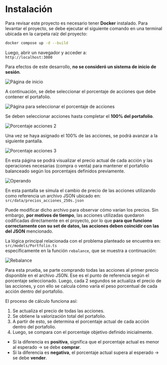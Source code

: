 
# Instalación

Para revisar este proyecto es necesario tener **Docker** instalado. Para levantar el proyecto, se debe ejecutar el siguiente comando en una terminal ubicada en la carpeta raíz del proyecto:

```bash
docker compose up -d --build
```

Luego, abrir un navegador y acceder a:  
```http://localhost:3000```

Para efectos de este desarrollo, **no se consideró un sistema de inicio de sesión**.

![Página de inicio](images/img1.png)

A continuación, se debe seleccionar el porcentaje de acciones que debe contener el portafolio.

![Página para seleccionar el porcentaje de acciones](images/img2.png)

Se deben seleccionar acciones hasta completar el **100% del portafolio**.

![Porcentaje acciones 2](images/img3.png)

Una vez se haya asignado el 100% de las acciones, se podrá avanzar a la siguiente pantalla.

![Porcentaje acciones 3](images/img4.png)

En esta página se podrá visualizar el precio actual de cada acción y las operaciones necesarias (compra o venta) para mantener el portafolio balanceado según los porcentajes definidos previamente.

![Operando](images/img5.png)

En esta pantalla se simula el cambio de precio de las acciones utilizando como referencia un archivo JSON ubicado en:  
```src/data/precios_acciones_250s.json```

Puede modificar dicho archivo para observar cómo varían los precios. Sin embargo, **por motivos de tiempo**, las acciones utilizadas quedaron codificadas directamente en el proyecto, por lo que **para que funcione correctamente con su set de datos, las acciones deben coincidir con las del JSON** mencionado.

La lógica principal relacionada con el problema planteado se encuentra en:  
```src/models/Portfolio.ts```  
específicamente en la función `rebalance`, que se muestra a continuación:

![Rebalance](images/img6.png)

Para esta prueba, se parte comprando todas las acciones al primer precio disponible en el archivo JSON. Ese es el punto de referencia según el porcentaje seleccionado. Luego, cada 2 segundos se actualiza el precio de las acciones, y con ello se calcula cómo varía el peso porcentual de cada acción dentro del portafolio.

El proceso de cálculo funciona así:

1. Se actualiza el precio de todas las acciones.
2. Se obtiene la valorización total del portafolio.
3. A partir de esto, se determina el porcentaje actual de cada acción dentro del portafolio.
4. Luego, se compara con el porcentaje objetivo definido inicialmente.

- Si la diferencia es **positiva**, significa que el porcentaje actual es menor al esperado → se debe **comprar**.
- Si la diferencia es **negativa**, el porcentaje actual supera al esperado → se debe **vender**.
